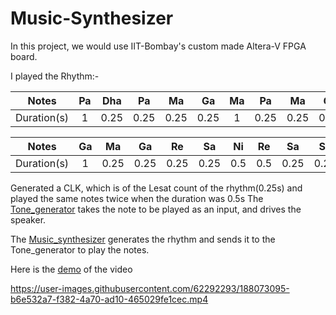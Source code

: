 # Music-Synthesizer

In this project, we would use IIT-Bombay's custom made Altera-V FPGA board.

I played the Rhythm:-

| Notes | Pa |Dha|Pa |Ma |Ga |Ma |Pa |Ma |Ga |Re |
| :---: | :---: |:---:|:---:|:---:|:---:|:---:|:---:|:---:|:---:|:---:|
| Duration(s) | 1 |0.25|0.25|0.25|0.25|1|0.25|0.25|0.25|0.25|

| Notes | Ga |Ma|Ga |Re |Sa |Ni |Re |Sa |Sa |Silent |
| :---: | :---: |:---:|:---:|:---:|:---:|:---:|:---:|:---:|:---:|:---:|
| Duration(s) | 1 |0.25|0.25|0.25|0.25|0.5|0.5|0.25|0.25|0.5|


Generated a CLK, which is of the Lesat count of the rhythm(0.25s) and played the same notes twice when the duration was 0.5s
The [Tone_generator](https://github.com/nirmalshah123/Music-Synthesizer/tree/main/Tone_generator) takes the note to be played as an input, and drives the speaker.

The [Music_synthesizer](https://github.com/nirmalshah123/Music-Synthesizer/tree/main/Music_Synthesizer) generates the rhythm and sends it to the Tone_generator to play the notes.

Here is the [demo](https://drive.google.com/file/d/1IMznkZa3Fjzp9FLKcvM7yD59XUAgje2S/view) of the video



https://user-images.githubusercontent.com/62292293/188073095-b6e532a7-f382-4a70-ad10-465029fe1cec.mp4

